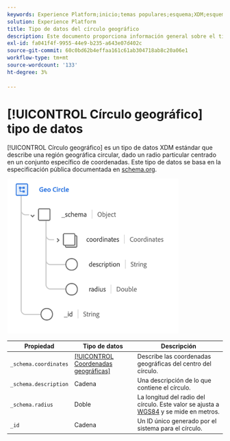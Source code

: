 ```yaml
---
keywords: Experience Platform;inicio;temas populares;esquema;XDM;esquemas;esquemas;geografía;círculo;tipo de datos;tipo de datos;tipo de datos;
solution: Experience Platform
title: Tipo de datos del círculo geográfico
description: Este documento proporciona información general sobre el tipo de datos XDM de círculo geográfico.
exl-id: fa041f4f-9955-44e9-b235-a643e07d402c
source-git-commit: 60c0bd62b4effaa161c61ab304718ab8c20a06e1
workflow-type: tm+mt
source-wordcount: '133'
ht-degree: 3%

---
```


# [!UICONTROL Círculo geográfico] tipo de datos

[!UICONTROL Círculo geográfico] es un tipo de datos XDM estándar que describe una región geográfica circular, dado un radio particular centrado en un conjunto específico de coordenadas. Este tipo de datos se basa en la especificación pública documentada en [schema.org](https://schema.org/GeoCircle).

<img src="../images/data-types/geo-circle.png" width="400" /><br />

| Propiedad | Tipo de datos | Descripción |
| --- | --- | --- |
| `_schema.coordinates` | [[!UICONTROL Coordenadas geográficas]](./geo-coordinates.md) | Describe las coordenadas geográficas del centro del círculo. |
| `_schema.description` | Cadena | Una descripción de lo que contiene el círculo. |
| `_schema.radius` | Doble | La longitud del radio del círculo. Este valor se ajusta a [WGS84](https://gisgeography.com/wgs84-world-geodetic-system/) y se mide en metros. |
| `_id` | Cadena | Un ID único generado por el sistema para el círculo. |
